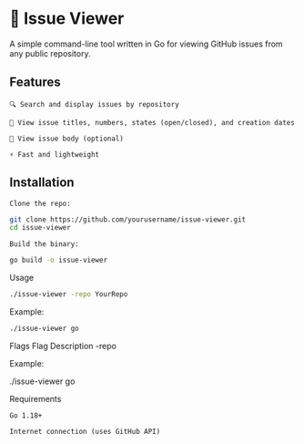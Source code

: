 # 🐛 Issue Viewer

A simple command-line tool written in Go for viewing GitHub issues from any public repository.
## Features

    🔍 Search and display issues by repository

    📄 View issue titles, numbers, states (open/closed), and creation dates

    🧵 View issue body (optional)

    ⚡ Fast and lightweight

## Installation

    Clone the repo:
```bash
git clone https://github.com/yourusername/issue-viewer.git
cd issue-viewer
```
    Build the binary:
```bash
go build -o issue-viewer
```
Usage
```bash
./issue-viewer -repo YourRepo
``` 
Example:
```bash
./issue-viewer go
```
Flags
Flag	Description
-repo <the name of the repo>

Example:

./issue-viewer go 

Requirements

    Go 1.18+

    Internet connection (uses GitHub API)
